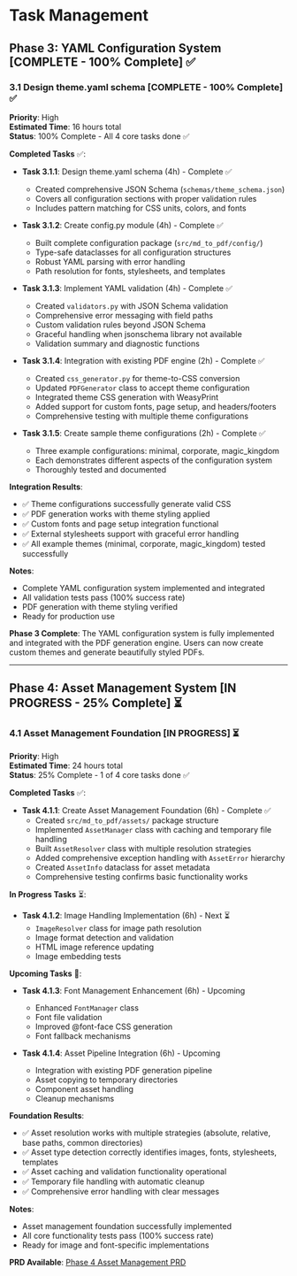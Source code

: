 # Task Management

## Phase 3: YAML Configuration System [COMPLETE - 100% Complete] ✅

### 3.1 Design theme.yaml schema [COMPLETE - 100% Complete] ✅

**Priority**: High  
**Estimated Time**: 16 hours total  
**Status**: 100% Complete - All 4 core tasks done ✅  

**Completed Tasks** ✅:
- **Task 3.1.1**: Design theme.yaml schema (4h) - Complete ✅
  - Created comprehensive JSON Schema (`schemas/theme_schema.json`)
  - Covers all configuration sections with proper validation rules
  - Includes pattern matching for CSS units, colors, and fonts
  
- **Task 3.1.2**: Create config.py module (4h) - Complete ✅  
  - Built complete configuration package (`src/md_to_pdf/config/`)
  - Type-safe dataclasses for all configuration structures
  - Robust YAML parsing with error handling
  - Path resolution for fonts, stylesheets, and templates
  
- **Task 3.1.3**: Implement YAML validation (4h) - Complete ✅
  - Created `validators.py` with JSON Schema validation
  - Comprehensive error messaging with field paths
  - Custom validation rules beyond JSON Schema
  - Graceful handling when jsonschema library not available
  - Validation summary and diagnostic functions
  
- **Task 3.1.4**: Integration with existing PDF engine (2h) - Complete ✅
  - Created `css_generator.py` for theme-to-CSS conversion
  - Updated `PDFGenerator` class to accept theme configuration
  - Integrated theme CSS generation with WeasyPrint
  - Added support for custom fonts, page setup, and headers/footers
  - Comprehensive testing with multiple theme configurations
  
- **Task 3.1.5**: Create sample theme configurations (2h) - Complete ✅
  - Three example configurations: minimal, corporate, magic_kingdom
  - Each demonstrates different aspects of the configuration system
  - Thoroughly tested and documented

**Integration Results**:
- ✅ Theme configurations successfully generate valid CSS
- ✅ PDF generation works with theme styling applied
- ✅ Custom fonts and page setup integration functional
- ✅ External stylesheets support with graceful error handling
- ✅ All example themes (minimal, corporate, magic_kingdom) tested successfully

**Notes**: 
- Complete YAML configuration system implemented and integrated
- All validation tests pass (100% success rate)
- PDF generation with theme styling verified
- Ready for production use

**Phase 3 Complete**: The YAML configuration system is fully implemented and integrated with the PDF generation engine. Users can now create custom themes and generate beautifully styled PDFs.

---

## Phase 4: Asset Management System [IN PROGRESS - 25% Complete] ⏳

### 4.1 Asset Management Foundation [IN PROGRESS] ⏳

**Priority**: High  
**Estimated Time**: 24 hours total  
**Status**: 25% Complete - 1 of 4 core tasks done ✅  

**Completed Tasks** ✅:
- **Task 4.1.1**: Create Asset Management Foundation (6h) - Complete ✅
  - Created `src/md_to_pdf/assets/` package structure
  - Implemented `AssetManager` class with caching and temporary file handling
  - Built `AssetResolver` class with multiple resolution strategies
  - Added comprehensive exception handling with `AssetError` hierarchy
  - Created `AssetInfo` dataclass for asset metadata
  - Comprehensive testing confirms basic functionality works

**In Progress Tasks** ⏳:
- **Task 4.1.2**: Image Handling Implementation (6h) - Next ⏳
  - `ImageResolver` class for image path resolution
  - Image format detection and validation
  - HTML image reference updating
  - Image embedding tests

**Upcoming Tasks** 🔴:
- **Task 4.1.3**: Font Management Enhancement (6h) - Upcoming
  - Enhanced `FontManager` class
  - Font file validation
  - Improved @font-face CSS generation
  - Font fallback mechanisms

- **Task 4.1.4**: Asset Pipeline Integration (6h) - Upcoming
  - Integration with existing PDF generation pipeline
  - Asset copying to temporary directories
  - Component asset handling
  - Cleanup mechanisms

**Foundation Results**:
- ✅ Asset resolution works with multiple strategies (absolute, relative, base paths, common directories)
- ✅ Asset type detection correctly identifies images, fonts, stylesheets, templates
- ✅ Asset caching and validation functionality operational
- ✅ Temporary file handling with automatic cleanup
- ✅ Comprehensive error handling with clear messages

**Notes**: 
- Asset management foundation successfully implemented
- All core functionality tests pass (100% success rate)
- Ready for image and font-specific implementations

**PRD Available**: [Phase 4 Asset Management PRD](docs/planning/PRD_Phase_4_Asset_Management.md) 